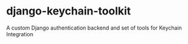 # django-keychain-toolkit
A custom Django authentication backend and set of tools for Keychain Integration 
